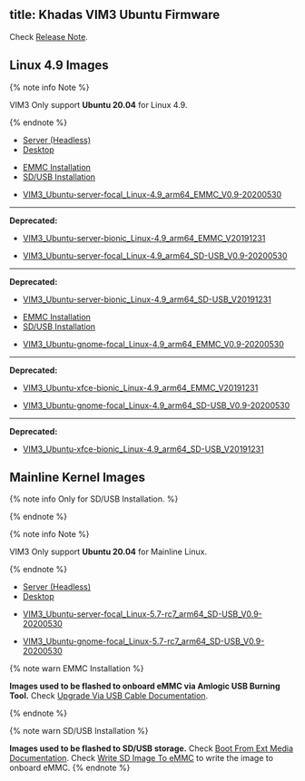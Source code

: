 title: Khadas VIM3 Ubuntu Firmware
---

Check [Release Note](/firmware/Vim3UbuntuFirmwareReleaseNote.html).

## Linux 4.9 Images

{% note info Note %}

VIM3 Only support **Ubuntu 20.04** for Linux 4.9.

{% endnote %}


<ul class="nav nav-tabs" id="myTab" role="tablist">
  <li class="nav-item" role="presentation">
    <a class="nav-link active" id="server-tab" data-toggle="tab" href="#server" role="tab" aria-controls="server" aria-selected="true">Server (Headless)</a>
  </li>
  <li class="nav-item" role="presentation">
    <a class="nav-link" id="desktop-tab" data-toggle="tab" href="#desktop" role="tab" aria-controls="desktop" aria-selected="false">Desktop</a>
  </li>
</ul>
<div class="tab-content" id="myTabContent">
<div class="tab-pane fade show active" id="server" role="tabpanel" aria-labelledby="server-tab">

<ul class="nav nav-tabs" id="myTab" role="tablist">
  <li class="nav-item" role="presentation">
    <a class="nav-link active" id="emmc-tab" data-toggle="tab" href="#emmc" role="tab" aria-controls="emmc" aria-selected="true">EMMC Installation</a>
  </li>
  <li class="nav-item" role="presentation">
    <a class="nav-link" id="sd-tab" data-toggle="tab" href="#sd" role="tab" aria-controls="sd" aria-selected="false">SD/USB Installation</a>
  </li>
</ul>
<div class="tab-content" id="myTabContent">
<div class="tab-pane fade show active" id="emmc" role="tabpanel" aria-labelledby="emmc-tab">

* [VIM3_Ubuntu-server-focal_Linux-4.9_arm64_EMMC_V0.9-20200530](https://dl.khadas.com/Firmware/VIM3/Ubuntu/EMMC/VIM3_Ubuntu-server-focal_Linux-4.9_arm64_EMMC_V0.9-20200530.7z)
---
**Deprecated:**
* [VIM3_Ubuntu-server-bionic_Linux-4.9_arm64_EMMC_V20191231](https://dl.khadas.com/Firmware/VIM3/Ubuntu/EMMC/old/VIM3_Ubuntu-server-bionic_Linux-4.9_arm64_EMMC_V20191231.7z)

</div>
<div class="tab-pane fade show" id="sd" role="tabpanel" aria-labelledby="sd-tab">

* [VIM3_Ubuntu-server-focal_Linux-4.9_arm64_SD-USB_V0.9-20200530](https://dl.khadas.com/Firmware/VIM3/Ubuntu/SD_USB/VIM3_Ubuntu-server-focal_Linux-4.9_arm64_SD-USB_V0.9-20200530.7z)
---
**Deprecated:**
* [VIM3_Ubuntu-server-bionic_Linux-4.9_arm64_SD-USB_V20191231](https://dl.khadas.com/Firmware/VIM3/Ubuntu/SD_USB/old/VIM3_Ubuntu-server-bionic_Linux-4.9_arm64_SD-USB_V20191231.7z)

</div>
</div>

</div>
<div class="tab-pane fade show" id="desktop" role="tabpanel" aria-labelledby="desktop-tab">

<ul class="nav nav-tabs" id="myTab" role="tablist">
  <li class="nav-item" role="presentation">
    <a class="nav-link active" id="emmc2-tab" data-toggle="tab" href="#emmc2" role="tab" aria-controls="emmc2" aria-selected="true">EMMC Installation</a>
  </li>
  <li class="nav-item" role="presentation">
    <a class="nav-link" id="sd2-tab" data-toggle="tab" href="#sd2" role="tab" aria-controls="sd2" aria-selected="false">SD/USB Installation</a>
  </li>
</ul>
<div class="tab-content" id="myTabContent">
<div class="tab-pane fade show active" id="emmc2" role="tabpanel" aria-labelledby="emmc2-tab">

* [VIM3_Ubuntu-gnome-focal_Linux-4.9_arm64_EMMC_V0.9-20200530](https://dl.khadas.com/Firmware/VIM3/Ubuntu/EMMC/VIM3_Ubuntu-gnome-focal_Linux-4.9_arm64_EMMC_V0.9-20200530.7z)
---
**Deprecated:**
* [VIM3_Ubuntu-xfce-bionic_Linux-4.9_arm64_EMMC_V20191231](https://dl.khadas.com/Firmware/VIM3/Ubuntu/EMMC/old/VIM3_Ubuntu-xfce-bionic_Linux-4.9_arm64_EMMC_V20191231.7z)

</div>
<div class="tab-pane fade show" id="sd2" role="tabpanel" aria-labelledby="sd2-tab">

* [VIM3_Ubuntu-gnome-focal_Linux-4.9_arm64_SD-USB_V0.9-20200530](https://dl.khadas.com/Firmware/VIM3/Ubuntu/SD_USB/VIM3_Ubuntu-gnome-focal_Linux-4.9_arm64_SD-USB_V0.9-20200530.7z)
---
**Deprecated:**
* [VIM3_Ubuntu-xfce-bionic_Linux-4.9_arm64_SD-USB_V20191231](https://dl.khadas.com/Firmware/VIM3/Ubuntu/SD_USB/old/VIM3_Ubuntu-xfce-bionic_Linux-4.9_arm64_SD-USB_V20191231.7z)

</div>
</div>


</div>
</div>

## Mainline Kernel Images

{% note info Only for SD/USB Installation. %}


{% endnote %}

{% note info Note %}

VIM3 Only support **Ubuntu 20.04** for Mainline Linux.

{% endnote %}


<ul class="nav nav-tabs" id="myTab" role="tablist">
  <li class="nav-item" role="presentation">
    <a class="nav-link active" id="server2-tab" data-toggle="tab" href="#server2" role="tab" aria-controls="server2" aria-selected="true">Server (Headless)</a>
  </li>
  <li class="nav-item" role="presentation">
    <a class="nav-link" id="desktop2-tab" data-toggle="tab" href="#desktop2" role="tab" aria-controls="desktop2" aria-selected="false">Desktop</a>
  </li>
</ul>
<div class="tab-content" id="myTabContent">
<div class="tab-pane fade show active" id="server2" role="tabpanel" aria-labelledby="server2-tab">

* [VIM3_Ubuntu-server-focal_Linux-5.7-rc7_arm64_SD-USB_V0.9-20200530](https://dl.khadas.com/Firmware/VIM3/Ubuntu/SD_USB/VIM3_Ubuntu-server-focal_Linux-5.7-rc7_arm64_SD-USB_V0.9-20200530.7z)

</div>
<div class="tab-pane fade show" id="desktop2" role="tabpanel" aria-labelledby="desktop2-tab">

* [VIM3_Ubuntu-gnome-focal_Linux-5.7-rc7_arm64_SD-USB_V0.9-20200530](https://dl.khadas.com/Firmware/VIM3/Ubuntu/SD_USB/VIM3_Ubuntu-gnome-focal_Linux-5.7-rc7_arm64_SD-USB_V0.9-20200530.7z)

</div>
</div>

{% note warn EMMC Installation %}

**Images used to be flashed to onboard eMMC via Amlogic USB Burning Tool.**
Check [Upgrade Via USB Cable Documentation](/vim1/UpgradeViaUSBCable.html).

{% endnote %}

{% note warn SD/USB Installation %}

**Images used to be flashed to SD/USB storage.**
Check [Boot From Ext Media Documentation](/vim1/BootFromExtMedia.html).
Check [Write SD Image To eMMC](/vim1/HowToWriteSDImageToEmmc.html) to write the image to onboard eMMC.
{% endnote %}
